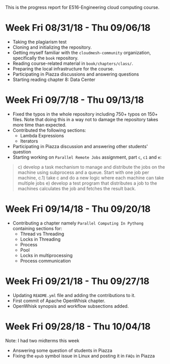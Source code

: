 This is the progress report for E516-Engineering cloud computing course.

# Week Fri 08/31/18 - Thu 09/06/18
* Taking the plagiarism test
* Cloning and initializing the repository.
* Getting myself familiar with the `cloudmesh-community` organization, specifically the `book` repository.
* Reading course-related material in `book/chapters/class/`.
* Preparing the local infrastructure for the course.
* Participating in Piazza discussions and answering questions
* Starting reading chapter 8: Data Center

# Week Fri 09/7/18 - Thu 09/13/18

* Fixed the typos in the whole repository including 750+ typos on 150+ files. Note that doing this in a way not to damage the repository takes more time than expected.
* Contributed the following sections:
	* Lambda Expressions
	* Iterators
* Participating in Piazza discussion and answering other students' question
* Starting working on `Parallel Remote Jobs` assignment, part `c`, `c1` and `e`:
> c) develop a task mechanism to manage and distribute the jobs on the machine using subprocess and a queue. Start with one job per machine,
c.1) take c and do a new logic where each machine can take multiple jobs
e) develop a test program that distributes a job to the machines calculates the job and fetches the result back.

# Week Fri 09/14/18 - Thu 09/20/18

* Contributing a chapter namely `Parallel Computing In Pythong` containing sections for:
	* Thread vs Threading
	* Locks in Threading
  * Process
  * Pool
  * Locks in multiprocessing
  * Process communication

# Week Fri 09/21/18 - Thu 09/27/18

* Updating `README.yml` file and adding the contributions to it.
* First commit of Apache OpenWhisk chapter. 
* OpenWhisk synopsis and workflow subsections added. 

# Week Fri 09/28/18 - Thu 10/04/18 

Note: I had two midterms this week
* Answering some question of students in Piazza
* Fixing the `epub` symbol issue in Linux and posting it in `FAQs` in Piazza
